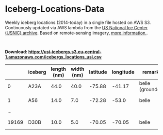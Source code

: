 # Iceberg-Locations-Data

Weekly iceberg locations (2014-today) in a single file hosted on AWS S3. Continuously updated via AWS lambda 
from the [US National Ice Center (USNIC) archive](https://usicecenter.gov/Products/AntarcIcebergs). Based
on remote-sensing imagery, [more information.](https://usicecenter.gov/Resources/AntarcticIcebergs).

<br>

**Download: https://usi-icebergs.s3.eu-central-1.amazonaws.com/icebergs_locations_usi.csv**

|  | iceberg | length (nm) | width (nm) | latitude | longitude | remarks | date |
|---|---|---|---|---|---|---|---|
| 0 | A23A | 44.0 | 40.0 | -75.88 | -41.17 | belle (grounded) | 2014-11-07 |
| 1 | A56 | 14.0 | 7.0 | -72.28 | -53.0 | belle | 2014-11-07 |
| ... |  |  |  |  |  |  |  |
| 19169 | D30B | 10.0 | 5.0 | -70.05 | -70.05 | belle | 2022-12-09 |
